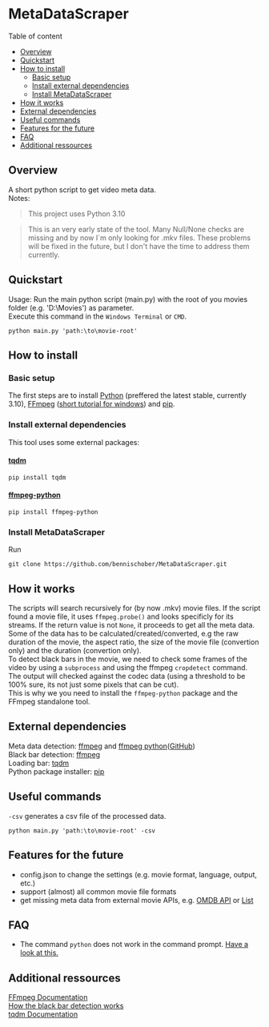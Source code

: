 # MetaDataScraper
Table of content
- [Overview](#overview)
- [Quickstart](#quickstart)
- [How to install](#how-to-install)
    - [Basic setup](#basic-setup)
    - [Install external dependencies](#install-external-dependencies)
    - [Install MetaDataScraper](#install-metadatascraper)
- [How it works](#how-it-works)
- [External dependencies](#external-dependencies)
- [Useful commands](#useful-commands)
- [Features for the future](#features-for-the-future)
- [FAQ](#faq)
- [Additional ressources](#additional-ressources)

## Overview
A short python script to get video meta data.\
Notes:
>This project uses Python 3.10

>This is an very early state of the tool. Many Null/None checks are missing and by now I´m only looking for .mkv files. These problems will be fixed in the future, but I don't have the time to address them currently.

## Quickstart
Usage: Run the main python script (main.py) with the root of you movies folder (e.g. 'D:\Movies') as parameter.\
Execute this command in the ``Windows Terminal`` or ``CMD``.
```
python main.py 'path:\to\movie-root'
```

## How to install
### Basic setup
The first steps are to install [Python](https://www.python.org/downloads/) (preffered the latest stable, currently 3.10), [FFmpeg](https://www.ffmpeg.org/download.html) ([short tutorial for windows](https://www.geeksforgeeks.org/how-to-install-ffmpeg-on-windows/)) and [pip](https://pypi.org/project/pip/).

### Install external dependencies
This tool uses some external packages:

#### [tqdm](https://github.com/tqdm/tqdm)
```
pip install tqdm
```

#### [ffmpeg-python](https://github.com/kkroening/ffmpeg-python)
```
pip install ffmpeg-python
```

### Install MetaDataScraper
Run
```
git clone https://github.com/bennischober/MetaDataScraper.git
```

## How it works
The scripts will search recursively for (by now .mkv) movie files. If the script found a movie file, it uses ``ffmpeg.probe()`` and looks specificly for its streams. If the return value is not ``None``, it proceeds to get all the meta data. Some of the data has to be calculated/created/converted, e.g the raw duration of the movie, the aspect ratio, the size of the movie file (convertion only) and the duration (convertion only).\
To detect black bars in the movie, we need to check some frames of the video by using a ``subprocess`` and using the ffmpeg ``cropdetect`` command. The output will checked against the codec data (using a threshold to be 100% sure, its not just some pixels that can be cut).\
This is why we you need to install the ``ffmpeg-python`` package and the FFmpeg standalone tool.

## External dependencies

Meta data detection: [ffmpeg](https://www.ffmpeg.org/) and [ffmpeg python](https://pypi.org/project/ffmpeg-python/)([GitHub](https://github.com/kkroening/ffmpeg-python))\
Black bar detection: [ffmpeg](https://www.ffmpeg.org/)\
Loading bar: [tqdm](https://github.com/tqdm/tqdm)\
Python package installer: [pip](https://pypi.org/project/pip/)

## Useful commands
``-csv`` generates a csv file of the processed data.
```
python main.py 'path:\to\movie-root' -csv
```

## Features for the future
- config.json to change the settings (e.g. movie format, language, output, etc.)
- support (almost) all common movie file formats
- get missing meta data from external movie APIs, e.g. [OMDB API](http://www.omdbapi.com/) or [List](https://the-api-collective.com/category/media)

## FAQ
- The command ``python`` does not work in the command prompt. [Have a look at this.](https://stackoverflow.com/a/13596981)

## Additional ressources
[FFmpeg Documentation](https://ffmpeg.org/ffmpeg.html)\
[How the black bar detection works](https://ffmpeg.org/ffmpeg-filters.html#cropdetect)\
[tqdm Documentation](https://tqdm.github.io/)
